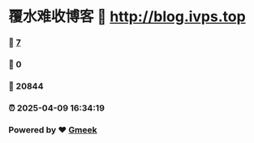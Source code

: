 # 覆水难收博客 :link: http://blog.ivps.top 
### :page_facing_up: [7](http://blog.ivps.top/tag.html) 
### :speech_balloon: 0 
### :hibiscus: 20844 
### :alarm_clock: 2025-04-09 16:34:19 
### Powered by :heart: [Gmeek](https://github.com/Meekdai/Gmeek)

